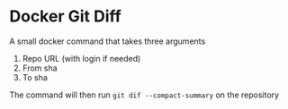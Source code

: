 # Docker Git Diff
A small docker command that takes three arguments

1. Repo URL (with login if needed)
2. From sha
3. To sha

The command will then run `git dif --compact-summary` on the repository